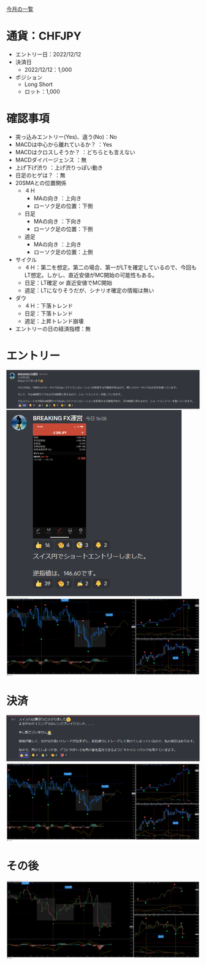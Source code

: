 [今月の一覧](../main.md)
# 通貨：CHFJPY
- エントリー日：2022/12/12
- 決済日
  - 2022/12/12：1,000
- ポジション
  - Long Short
  - ロット：1,000

# 確認事項
- 突っ込みエントリー(Yes)、違う(No)：No
- MACDは中心から離れているか？     ：Yes
- MACDはクロスしそうか？           ：どちらとも言えない
- MACDダイバージェンス             ：無
- 上げ下げ渋り                     ：上げ渋りっぽい動き
- 日足のヒゲは？                   ：無
- 20SMAとの位置関係
  - ４Ｈ
    - MAの向き        ：上向き
    - ローソク足の位置：下側
  - 日足
    - MAの向き        ：下向き
    - ローソク足の位置：下側
  - 週足
    - MAの向き        ：上向き
    - ローソク足の位置：上側
- サイクル
  - ４Ｈ：第二を想定。第二の場合、第一がLTを確定しているので、今回もLT想定。しかし、直近安値がMC開始の可能性もある。
  - 日足：LT確定 or 直近安値でMC開始
  - 週足：LTになりそうだが、シナリオ確定の情報は無い
- ダウ
  - ４Ｈ：下落トレンド
  - 日足：下落トレンド
  - 週足：上昇トレンド崩壊
- エントリーの日の経済指標：無

# エントリー
![](2022-12-12-16-37-00.png)
![](2022-12-12-16-29-20.png)
![](2022-12-12-16-29-01.png)

# 決済
![](2022-12-12-18-13-26.png)
![](2022-12-12-18-14-08.png)

# その後
![](2022-12-24-10-02-37.png)

